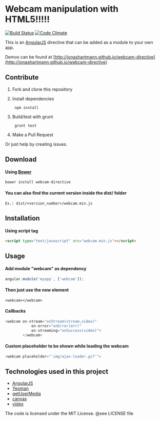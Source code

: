 # Webcam manipulation with HTML5!!!!!
  
[![Build Status](https://travis-ci.org/jonashartmann/webcam-directive.png?branch=master)](https://travis-ci.org/jonashartmann/webcam-directive)
[![Code Climate](https://codeclimate.com/github/jonashartmann/webcam-directive.png)](https://codeclimate.com/github/jonashartmann/webcam-directive)

This is an [AngularJS][] directive that can be added as a module to your own app.

Demos can be found at [http://jonashartmann.github.io/webcam-directive](http://jonashartmann.github.io/webcam-directive)

## Contribute

1. Fork and clone this repository
2. Install dependencies

		npm install
3. Build/test with grunt

		grunt test
4. Make a Pull Request

Or just help by creating issues.

## Download

#### Using [Bower](http://bower.io/)
```shell
bower install webcam-directive
```

#### You can also find the current version inside the dist/ folder
	Ex.: dist/<version_number>/webcam.min.js

## Installation

#### Using script tag
```html
<script type="text/javascript" src="webcam.min.js"></script>
```

## Usage

#### Add module "webcam" as dependency
```js
angular.module('myapp', ['webcam']);
```

#### Then just use the new element
```
<webcam></webcam>
```

#### Callbacks
```js
<webcam on-stream="onStream(stream,video)"
	        on-error="onError(err)"
	        on-streaming="onSuccess(video)">
		</webcam>
```

#### Custom placeholder to be shown while loading the webcam
```js
<webcam placeholder="'img/ajax-loader.gif'">
```

## Technologies used in this project

- [AngularJS][]
- [Yeoman](http://yeoman.io/)
- [getUserMedia](https://developer.mozilla.org/en-US/docs/WebRTC/navigator.getUserMedia)
- [canvas](https://developer.mozilla.org/en-US/docs/HTML/Canvas)
- [video](https://developer.mozilla.org/en-US/docs/HTML/Element/video)

The code is licensed under the MIT License. @see LICENSE file

[angularjs]:http://angularjs.org
